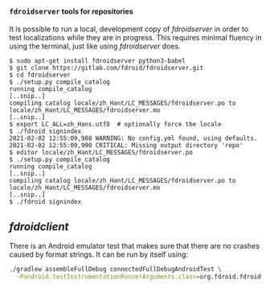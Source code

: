 

#### <tt>fdroidserver</tt> tools for repositories

It is possible to run a local, development copy of _fdroidserver_ in order to
test localizations while they are in progress.  This requires minimal fluency in
using the terminal, just like using _fdroidserver_ does.

```console
$ sudo apt-get install fdroidserver python3-babel
$ git clone https://gitlab.com/fdroid/fdroidserver.git
$ cd fdroidserver
$ ./setup.py compile_catalog
running compile_catalog
[..snip..]
compiling catalog locale/zh_Hant/LC_MESSAGES/fdroidserver.po to locale/zh_Hant/LC_MESSAGES/fdroidserver.mo
[..snip..]
$ export LC_ALL=zh_Hans.utf8  # optionally force the locale
$ ./fdroid signindex
2021-02-02 12:55:09,988 WARNING: No config.yml found, using defaults.
2021-02-02 12:55:09,990 CRITICAL: Missing output directory 'repo'
$ editor locale/zh_Hant/LC_MESSAGES/fdroidserver.po
$ ./setup.py compile_catalog
running compile_catalog
[..snip..]
compiling catalog locale/zh_Hant/LC_MESSAGES/fdroidserver.po to locale/zh_Hant/LC_MESSAGES/fdroidserver.mo
[..snip..]
$ ./fdroid signindex
```


## _fdroidclient_

There is an Android emulator test that makes sure that there are no crashes caused by format strings.  It can be run by itself using:

```bash
./gradlew assembleFullDebug connectedFullDebugAndroidTest \
  -Pandroid.testInstrumentationRunnerArguments.class=org.fdroid.fdroid.LocalizationTest
```